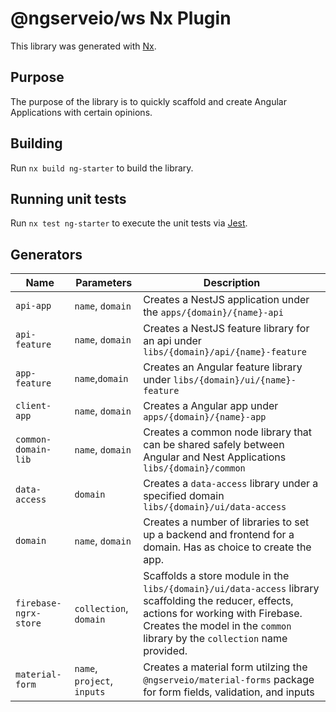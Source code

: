 # @ngserveio/ws Nx Plugin

This library was generated with [Nx](https://nx.dev).

## Purpose
The purpose of the library is to quickly scaffold and create Angular Applications with certain opinions.

## Building

Run `nx build ng-starter` to build the library.

## Running unit tests

Run `nx test ng-starter` to execute the unit tests via [Jest](https://jestjs.io).

## Generators
| Name                  | Parameters                  | Description                                                                                                                                                                                                              |
| --------------------- | --------------------------- | ------------------------------------------------------------------------------------------------------------------------------------------------------------------------------------------------------------------------ |
| `api-app`             | `name`, `domain`            | Creates a NestJS application under the `apps/{domain}/{name}-api`                                                                                                                                                        |
| `api-feature`         | `name`, `domain`            | Creates a NestJS feature library for an api under `libs/{domain}/api/{name}-feature`                                                                                                                                     |
| `app-feature`         | `name`,`domain`             | Creates an Angular feature library under `libs/{domain}/ui/{name}-feature`                                                                                                                                               |
| `client-app`          | `name`, `domain`            | Creates a Angular app under `apps/{domain}/{name}-app`                                                                                                                                                                   |
| `common-domain-lib`   | `name`, `domain`            | Creates a common node library that can be shared safely between Angular and Nest Applications `libs/{domain}/common`                                                                                                     |
| `data-access` | `domain` | Creates a `data-access` library under a specified domain `libs/{domain}/ui/data-access` |
| `domain`              | `name`, `domain`            | Creates a number of libraries to set up a backend and frontend for a domain.  Has as choice to create the app.                                                                                                                                                                               |
| `firebase-ngrx-store` | `collection`, `domain`      | Scaffolds a store module in the `libs/{domain}/ui/data-access` library scaffolding the reducer, effects, actions for working with Firebase. Creates the model in the `common` library by the `collection` name provided. |
| `material-form`       | `name`, `project`, `inputs` | Creates a material form utilzing the `@ngserveio/material-forms` package for form fields, validation, and inputs     

